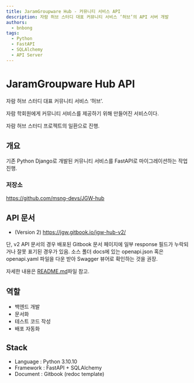 ```yaml
---
title: JaramGroupware Hub - 커뮤니티 서비스 API
description: 자람 허브 스터디 대표 커뮤니티 서비스 ‘허브’의 API 서버 개발
authors:
  - bnbong
tags:
  - Python
  - FastAPI
  - SQLAlchemy
  - API Server
---
```


# JaramGroupware Hub API

자람 허브 스터디 대표 커뮤니티 서비스 ‘허브’.

자람 학회원에게 커뮤니티 서비스를 제공하기 위해 만들어진 서비스이다.

자람 허브 스터디 프로젝트의 일환으로 진행.

## 개요

기존 Python Django로 개발된 커뮤니티 서비스를 FastAPI로 마이그레이션하는 작업 진행.

### 저장소

<https://github.com/msng-devs/JGW-hub>

## API 문서

- (Version 2) <https://jgw.gitbook.io/jgw-hub-v2/>

단, v2 API 문서의 경우 배포된 Gitbook 문서 페이지에 일부 response 필드가 누락되거나 잘못 표기된 경우가 있음. 소스 폴더 docs에 있는 openapi.json 혹은 openapi.yaml 파일을 다운 받아 Swagger 뷰어로 확인하는 것을 권장.

자세한 내용은 [README.md](https://github.com/msng-devs/JGW-hub/blob/4711860a241efe564fd5921c0aa2f7985f54e054/readme.md)파일 참고.

## 역할

- 백엔드 개발
- 문서화
- 테스트 코드 작성
- 배포 자동화

## Stack

- Language : Python 3.10.10
- Framework : FastAPI + SQLAlchemy
- Document : Gitbook (redoc template)
